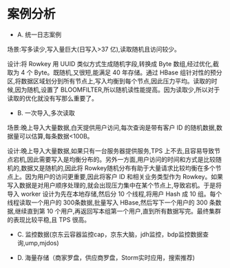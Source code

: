 
# 案例分析

* A. 统一日志案例

 场景:写多读少,写入量巨大(日写入>37 亿),读取随机且访问较少。

 设计:将 Rowkey 用 UUID 类似方式生成随机字段,转换成 Byte 数组,经过优化,截取为 4 个 Byte。既随机,又很短,能满足 40 年存储。通过 HBase 组针对性的预分区,将数据区域划分到所有节点上,写入均衡到每个节点,因此压力平均。读取的时候,因为随机,设置了 BLOOMFILTER,所以随机读性能提高。因为读取少,所以对于读取的优化就没有写那么重要了。

* B. 一次导入,多次读取

 场景:晚上导入大量数据,白天提供用户访问,每次查询是带有客户 ID 的随机数据,数据量可以估算,每条数据<100B。

 设计:晚上导入大量数据,如果只有一台服务器提供服务,TPS 上不去,且容易导致节点宕机,因此需要写入是均衡分布的。另外一方面,用户访问的时间和方式是比较随机的,数据又是随机的,因此将 Rowkey随机分布有助于大量请求比较均衡在多个节点上。因为用户的访问更重要,因此将客户 ID 和相关业务类型作为 Rowkey。如果写入数据是对用户顺序处理的,就会出现压力集中在某个节点上,导致宕机。于是将导入 worker 设计为先在本地存储,然后分 10 个线程,将用户 Hash 成 10 组。每个线程读取一个用户的 300条数据,批量写入 HBase,然后写下一个用户的 300 条数据,继续直到第 10 个用户,再返回写本组第一个用户,直到所有数据写完。最终集群的表现比较平稳,且 TPS 很高。

* C. 监控数据(京东云容器监控cap，京东大脑，jdh监控，bdp监控数据查询,ump,mjdos)

* D. 海量存储（商家罗盘，供应商罗盘，Storm实时应用，搜索推荐)